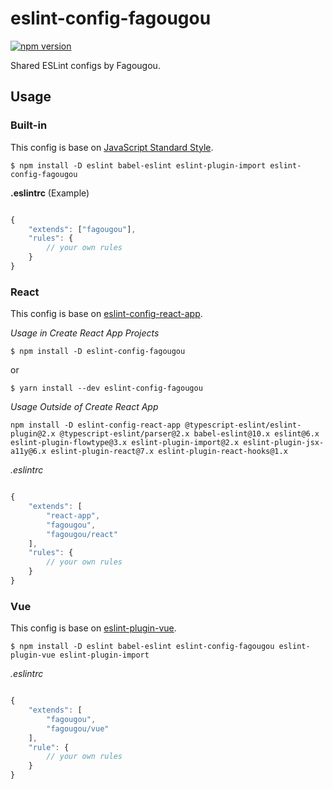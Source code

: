 eslint-config-fagougou
===========================

[![npm version](https://badge.fury.io/js/eslint-config-fagougou.svg)](https://badge.fury.io/js/eslint-config-fagougou)

Shared ESLint configs by Fagougou.

## Usage

### Built-in

This config is base on [JavaScript Standard Style](https://standardjs.com/).

`$ npm install -D eslint babel-eslint eslint-plugin-import eslint-config-fagougou`

**.eslintrc** (Example)

```javascript

{
    "extends": ["fagougou"],
    "rules": {
        // your own rules
    }
}

```

### React

This config is base on [eslint-config-react-app](https://github.com/facebook/create-react-app/blob/master/packages/eslint-config-react-app/README.md).

*Usage in Create React App Projects*

`$ npm install -D eslint-config-fagougou`

or

`$ yarn install --dev eslint-config-fagougou`


*Usage Outside of Create React App*

`npm install -D eslint-config-react-app @typescript-eslint/eslint-plugin@2.x @typescript-eslint/parser@2.x babel-eslint@10.x eslint@6.x eslint-plugin-flowtype@3.x eslint-plugin-import@2.x eslint-plugin-jsx-a11y@6.x eslint-plugin-react@7.x eslint-plugin-react-hooks@1.x`

*.eslintrc*

```javascript

{
    "extends": [
        "react-app",
        "fagougou",
        "fagougou/react"
    ],
    "rules": {
        // your own rules
    }
}

```

### Vue

This config is base on [eslint-plugin-vue](https://github.com/vuejs/eslint-plugin-vue).

`$ npm install -D eslint babel-eslint eslint-config-fagougou eslint-plugin-vue eslint-plugin-import`

*.eslintrc*

```javascript

{
    "extends": [
        "fagougou",
        "fagougou/vue"
    ],
    "rule": {
        // your own rules
    }
}

```